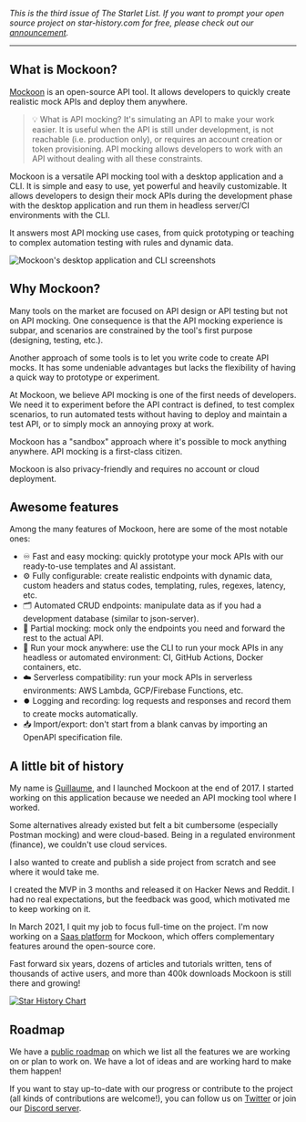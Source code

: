 _This is the third issue of The Starlet List. If you want to prompt your open source project on star-history.com for free, please check out our [announcement](/blog/list-your-open-source-project)._

---

## What is Mockoon?

[Mockoon](https://mockoon.com) is an open-source API tool. It allows developers to quickly create realistic mock APIs and deploy them anywhere.

> 💡 What is API mocking? It's simulating an API to make your work easier. It is useful when the API is still under development, is not reachable (i.e. production only), or requires an account creation or token provisioning. API mocking allows developers to work with an API without dealing with all these constraints.

Mockoon is a versatile API mocking tool with a desktop application and a CLI. It is simple and easy to use, yet powerful and heavily customizable.
It allows developers to design their mock APIs during the development phase with the desktop application and run them in headless server/CI environments with the CLI.

It answers most API mocking use cases, from quick prototyping or teaching to complex automation testing with rules and dynamic data.

![Mockoon's desktop application and CLI screenshots](/assets/blog/mockoon/screenshot.webp)

## Why Mockoon?

Many tools on the market are focused on API design or API testing but not on API mocking. One consequence is that the API mocking experience is subpar, and scenarios are constrained by the tool's first purpose (designing, testing, etc.).

Another approach of some tools is to let you write code to create API mocks. It has some undeniable advantages but lacks the flexibility of having a quick way to prototype or experiment.

At Mockoon, we believe API mocking is one of the first needs of developers. We need it to experiment before the API contract is defined, to test complex scenarios, to run automated tests without having to deploy and maintain a test API, or to simply mock an annoying proxy at work.

Mockoon has a "sandbox" approach where it's possible to mock anything anywhere. API mocking is a first-class citizen.

Mockoon is also privacy-friendly and requires no account or cloud deployment.

## Awesome features

Among the many features of Mockoon, here are some of the most notable ones:

-   ♾️ Fast and easy mocking: quickly prototype your mock APIs with our ready-to-use templates and AI assistant.
-   ⚙️ Fully configurable: create realistic endpoints with dynamic data, custom headers and status codes, templating, rules, regexes, latency, etc.
-   🗂️ Automated CRUD endpoints: manipulate data as if you had a development database (similar to json-server).
-   🧩 Partial mocking: mock only the endpoints you need and forward the rest to the actual API.
-   🐋 Run your mock anywhere: use the CLI to run your mock APIs in any headless or automated environment: CI, GitHub Actions, Docker containers, etc.
-   ☁️ Serverless compatibility: run your mock APIs in serverless environments: AWS Lambda, GCP/Firebase Functions, etc.
-   ⏺️ Logging and recording: log requests and responses and record them to create mocks automatically.
-   📥 Import/export: don't start from a blank canvas by importing an OpenAPI specification file.

## A little bit of history

My name is [Guillaume](https://twitter.com/255kb), and I launched Mockoon at the end of 2017. I started working on this application because we needed an API mocking tool where I worked.

Some alternatives already existed but felt a bit cumbersome (especially Postman mocking) and were cloud-based. Being in a regulated environment (finance), we couldn't use cloud services.

I also wanted to create and publish a side project from scratch and see where it would take me.

I created the MVP in 3 months and released it on Hacker News and Reddit. I had no real expectations, but the feedback was good, which motivated me to keep working on it.

In March 2021, I quit my job to focus full-time on the project. I'm now working on a [Saas platform](https://mockoon.com/pro/) for Mockoon, which offers complementary features around the open-source core.

Fast forward six years, dozens of articles and tutorials written, tens of thousands of active users, and more than 400k downloads Mockoon is still there and growing!

[![Star History Chart](https://api.star-history.com/svg?repos=mockoon/mockoon&type=Date)](https://star-history.com/#mockoon/mockoon&Date)

## Roadmap

We have a [public roadmap](https://mockoon.com/public-roadmap/) on which we list all the features we are working on or plan to work on. We have a lot of ideas and are working hard to make them happen!

If you want to stay up-to-date with our progress or contribute to the project (all kinds of contributions are welcome!), you can follow us on [Twitter](https://twitter.com/GetMockoon) or join our [Discord server](https://discord.gg/9WmZq5U).

